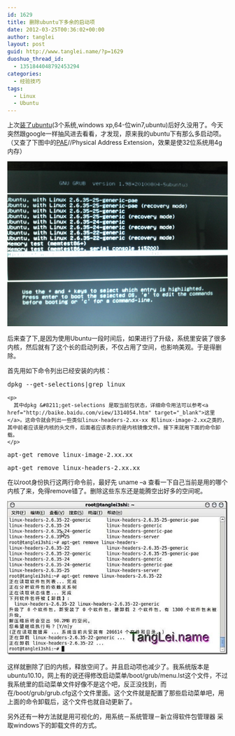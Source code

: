 ```yaml
---
id: 1629
title: 删除ubuntu下多余的启动项
date: 2012-03-25T00:36:02+00:00
author: tanglei
layout: post
guid: http://www.tanglei.name/?p=1629
duoshuo_thread_id:
  - 1351844048792453294
categories:
  - 经验技巧
tags:
  - Linux
  - Ubuntu
---
```

上次<a href="/blog/my-ubuntu10-10.html" target="_blank">装了ubuntu</a>(3个系统,windows xp,64-位win7,ubuntu)后好久没用了。今天突然跟google一样抽风进去看看，才发现，原来我的ubuntu下有那么多启动项。（又查了下图中的[PAE](http://baike.baidu.com/view/493711.htm)//Physical Address Extension，效果是使32位系统用4g内存）

<img src="/wp-content/uploads/2011/02/2011-02-28_12-52-20_953.jpg" alt=""  data-pinit="registered" />

后来查了下,是因为使用Ubuntu一段时间后，如果进行了升级，系统里安装了很多内核，然后就有了这个长的启动列表，不仅占用了空间，也影响美观。于是得删除。

首先用如下命令列出已经安装的内核：

<div id="codeSnippetWrapper">
  <div id="codeSnippet" class="csharpcode">
    <pre class="alteven">dpkg --<span class="kwrd">get</span>-selections|grep linux</pre>
    
    <p>
      其中dpkg &#8211;get-selections 是取当前包状态，详细命令用法可以参考<a href="http://baike.baidu.com/view/1314054.htm" target="_blank">这里</a>。这命令就会列出一些类似linux-headers-2.xx-xx 和linux-image-2.xx之类的，其中前者应该是内核的头文件，后面者应该表示的是内核镜像文件。接下来就用下面的命令卸载。
    </p>
  </div>
</div>

<div id="codeSnippetWrapper" class="csharpcode-wrapper">
  <pre id="codeSnippet" class="csharpcode">apt-<span class="kwrd">get</span> remove linux-image-2.xx.xx</pre>
  
  <pre id="codeSnippet" class="csharpcode">apt-<span class="kwrd">get</span> remove linux-headers-2.xx.xx</pre>
</div>

在以root身份执行这两行命令前，最好先 uname –a 查看一下自己当前是用的哪个内核了来，免得remove错了。删除这些东东还是能腾空出好多的空间呢。

[<img title="ubuntu" src="/wp-content/uploads/2012/03/ubuntu_thumb.jpg" alt="ubuntu"  data-pinit="registered" />](/wp-content/uploads/2012/03/ubuntu.jpg)

这样就删除了旧的内核，释放空间了。并且启动项也减少了。我系统版本是ubuntu10.10，网上有的说还得修改启动菜单/boot/grub/menu.lst这个文件，不过我系统里的启动菜单文件好像不是这个吧，反正没找到，而在/boot/grub/grub.cfg这个文件里面。这个文件就是配置了那些启动菜单吧，用上面的命令卸载后，这个文件也就自动更新了。

另外还有一种方法就是用可视化的，用系统－系统管理－新立得软件包管理器 采取windows下的卸载文件的方式。

